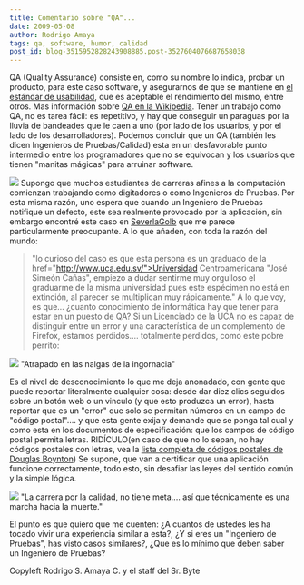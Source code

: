 ```yaml
---
title: Comentario sobre "QA"...
date: 2009-05-08
author: Rodrigo Amaya
tags: qa, software, humor, calidad
post_id: blog-3515952828243908885.post-3527604076687658038
---
```


QA (Quality Assurance) consiste en, como su nombre lo indica, probar un producto, para este caso software, y asegurarnos de que se mantiene en [el estándar de usabilidad](http://www.srbyte.com/2009/03/pruebas-de-uso-usability-test.html), que es aceptable el rendimiento del mismo, entre otros. Mas información sobre [QA en la Wikipedia](http://en.wikipedia.org/wiki/Quality_assurance). Tener un trabajo como QA, no es tarea fácil: es repetitivo, y hay que conseguir un paraguas por la lluvia de bandeades que le caen a uno (por lado de los usuarios, y por el lado de los desarrolladores). Podemos concluir que un QA (también les dicen Ingenieros de Pruebas/Calidad) esta en un desfavorable punto intermedio entre los programadores que no se equivocan y los usuarios que tienen "manitas mágicas" para arruinar software.

[![](https://2.bp.blogspot.com/_ayvorITawE4/SgS9qgmRZUI/AAAAAAAAB9Y/dfcrKpRL3UQ/s320/qa-analyst-performance-testing.jpg)](https://2.bp.blogspot.com/_ayvorITawE4/SgS9qgmRZUI/AAAAAAAAB9Y/dfcrKpRL3UQ/s1600-h/qa-analyst-performance-testing.jpg)
Supongo que muchos estudiantes de carreras afines a la computación comienzan trabajando como digitadores o como Ingenieros de Pruebas. Por esta misma razón, uno espera que cuando un Ingeniero de Pruebas notifique un defecto, este sea realmente provocado por la aplicación, sin embargo encontré este caso en [SeverlaGolb](http://severlagolb.blogspot.com/2009/03/inexplicable.html) que me parece particularmente preocupante. A lo que añaden, con toda la razón del mundo:

> "lo curioso del caso es que esta persona es un graduado de la href="http://www.uca.edu.sv/">Universidad Centroamericana "José Simeón Cañas",
> empiezo a dudar sentirme muy orgulloso el graduarme de la misma universidad pues este
> espécimen no está en extinción, al parecer se multiplican muy
> rápidamente."
A lo que voy, es que... ¿cuanto conocimiento de informática hay que tener para estar en un puesto de QA? Si un Licenciado de la UCA no es capaz de distinguir entre un error y una característica de un complemento de Firefox, estamos perdidos.... totalmente perdidos, como este pobre perrito:

[![](https://3.bp.blogspot.com/_ayvorITawE4/SgTDZaBL9TI/AAAAAAAAB9o/ZPU8DkEi-gE/s320/funny-dog-cartoon-lost-puppy.jpg)](https://3.bp.blogspot.com/_ayvorITawE4/SgTDZaBL9TI/AAAAAAAAB9o/ZPU8DkEi-gE/s1600-h/funny-dog-cartoon-lost-puppy.jpg)
"Atrapado en las nalgas de
la ingornacia"

Es el nivel de desconocimiento lo que me deja anonadado, con gente que puede reportar literalmente cualquier cosa: desde dar diez clics seguidos sobre un botón web o un vinculo (y que esto produzca un error), hasta reportar que es un "error" que solo se permitan números en un campo de "código postal".... y que esta gente exija y demande que se ponga tal cual y como esta en los documentos de especificación: que los campos de código postal permita letras. RIDÍCULO(en caso de que no lo sepan, no hay códigos postales con letras, vea la [lista completa de códigos postales de Douglas Boynton](http://www.quine.org/zip-all-00001.html)) Se supone, que van a certificar que una aplicación funcione correctamente, todo esto, sin desafiar las leyes del sentido común y la simple lógica.

[![](https://2.bp.blogspot.com/_ayvorITawE4/SgS9q4pkFqI/AAAAAAAAB9g/TU0W15nrK_Y/s320/quality.jpg)](https://2.bp.blogspot.com/_ayvorITawE4/SgS9q4pkFqI/AAAAAAAAB9g/TU0W15nrK_Y/s1600-h/quality.jpg)
"La carrera por la calidad,
no tiene meta.... así que técnicamente es una marcha hacia la muerte."

El punto es que quiero que me cuenten: ¿A cuantos de ustedes les ha tocado vivir una experiencia similar a esta?, ¿Y si eres un "Ingeniero de Pruebas", has visto casos similares?, ¿Que es lo mínimo que deben saber un Ingeniero de Pruebas?

Copyleft Rodrigo S. Amaya C. y el staff del Sr. Byte